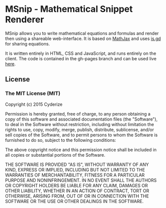 MSnip - Mathematical Snippet Renderer
==============

MSnip allows you to write mathematical equations and formulas and render then using a shareable web-interface. It is based on [MathJax](http://www.mathjax.org) and uses [is.gd](http://is.gd) for sharing equations.

It is written entirely in HTML, CSS and JavaScript, and runs entirely on the client. The code is contained in the gh-pages branch and can be used live [here](https://cyderize.github.io/msnip).

## License

### The MIT License (MIT)

Copyright (c) 2015 Cyderize

Permission is hereby granted, free of charge, to any person obtaining a copy of this software and associated documentation files (the "Software"), to deal in the Software without restriction, including without limitation the rights to use, copy, modify, merge, publish, distribute, sublicense, and/or sell copies of the Software, and to permit persons to whom the Software is furnished to do so, subject to the following conditions:

The above copyright notice and this permission notice shall be included in all copies or substantial portions of the Software.

THE SOFTWARE IS PROVIDED "AS IS", WITHOUT WARRANTY OF ANY KIND, EXPRESS OR IMPLIED, INCLUDING BUT NOT LIMITED TO THE WARRANTIES OF MERCHANTABILITY, FITNESS FOR A PARTICULAR PURPOSE AND NONINFRINGEMENT. IN NO EVENT SHALL THE AUTHORS OR COPYRIGHT HOLDERS BE LIABLE FOR ANY CLAIM, DAMAGES OR OTHER LIABILITY, WHETHER IN AN ACTION OF CONTRACT, TORT OR OTHERWISE, ARISING FROM, OUT OF OR IN CONNECTION WITH THE SOFTWARE OR THE USE OR OTHER DEALINGS IN THE SOFTWARE.
